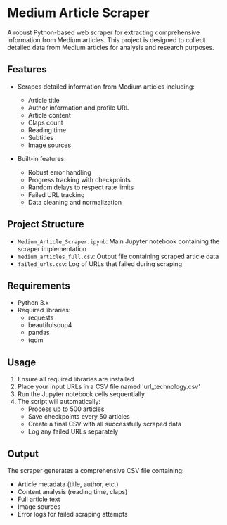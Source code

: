 # Medium Article Scraper

A robust Python-based web scraper for extracting comprehensive information from Medium articles. This project is designed to collect detailed data from Medium articles for analysis and research purposes.

## Features

- Scrapes detailed information from Medium articles including:
  - Article title
  - Author information and profile URL
  - Article content
  - Claps count
  - Reading time
  - Subtitles
  - Image sources

- Built-in features:
  - Robust error handling
  - Progress tracking with checkpoints
  - Random delays to respect rate limits
  - Failed URL tracking
  - Data cleaning and normalization

## Project Structure

- `Medium_Article_Scraper.ipynb`: Main Jupyter notebook containing the scraper implementation
- `medium_articles_full.csv`: Output file containing scraped article data
- `failed_urls.csv`: Log of URLs that failed during scraping

## Requirements

- Python 3.x
- Required libraries:
  - requests
  - beautifulsoup4
  - pandas
  - tqdm

## Usage

1. Ensure all required libraries are installed
2. Place your input URLs in a CSV file named 'url_technology.csv'
3. Run the Jupyter notebook cells sequentially
4. The script will automatically:
   - Process up to 500 articles
   - Save checkpoints every 50 articles
   - Create a final CSV with all successfully scraped data
   - Log any failed URLs separately

## Output

The scraper generates a comprehensive CSV file containing:
- Article metadata (title, author, etc.)
- Content analysis (reading time, claps)
- Full article text
- Image sources
- Error logs for failed scraping attempts